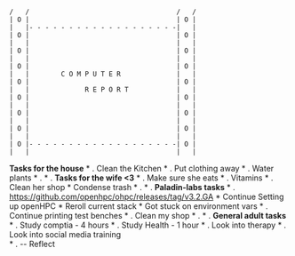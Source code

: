 ~~~
/   /                                     /   /
| O |                                     | O |
|   |- - - - - - - - - - - - - - - - - - -|   |
| O |                                     | O |
|   |                                     |   |
| O |                                     | O |
|   |                                     |   |
| O |                                     | O |
|   |        C O M P U T E R              |   |
| O |                                     | O |
|   |              R E P O R T            |   |
| O |                                     | O |
|   |                                     |   |
| O |                                     | O |
|   |                                     |   |
| O |                                     | O |
|   |                                     |   |
| O |- - - - - - - - - - - - - - - - - - -| O |
|   |                                     |   |
~~~

**Tasks for the house**
	* . Clean the Kitchen 
	* . Put clothing away 
	* . Water plants
	* .
	* .
**Tasks for the wife <3**
	* . Make sure she eats
	* . Vitamins 
	* . Clean her shop
		* Condense trash 
	* . 
	* .
**Paladin-labs tasks**
	* . https://github.com/openhpc/ohpc/releases/tag/v3.2.GA 
		* Continue Setting up openHPC
			* Reroll current stack
				* Got stuck on environment vars
	* . Continue printing test benches 
	* . Clean my shop
	* .
	* .
**General adult tasks**
	* . Study comptia - 4 hours
	* . Study Health  - 1 hour 
	* . Look into therapy 
	* . Look into social media training  
	* .
-- Reflect 
